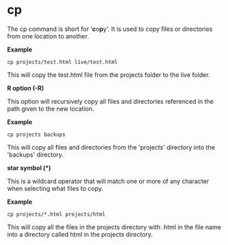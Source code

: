 # cp

The cp command is short for '**c**o**p**y'. It is used to copy files or directories from one location to another.

**Example**

`cp projects/test.html live/test.html`

This will copy the test.html file from the projects folder to the live folder.

**R option \(-R\)**

This option will recursively copy all files and directories referenced in the path given to the new location.

**Example**

`cp projects backups`

This will copy all files and directories from the 'projects' directory into the 'backups' directory.

**star symbol \(\*\)**

This is a wildcard operator that will match one or more of any character when selecting what files to copy.

**Example**

`cp projects/*.html projects/html`

This will copy all the files in the projects directory with .html in the file name into a directory called html in the projects directory.

